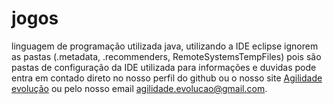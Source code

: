 # jogos
linguagem de programação utilizada java, utilizando a IDE eclipse ignorem as pastas (.metadata, .recommenders, RemoteSystemsTempFiles) pois
são pastas de configuração da IDE utilizada para informações e duvidas pode entra em contado direto no nosso perfil do github ou o nosso site <a href="https://agilidadeevolucao.000webhostapp.com/">Agilidade evolução</a> ou pelo nosso email agilidade.evolucao@gmail.com.
